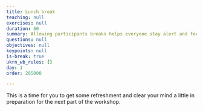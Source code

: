 ```yaml
---
title: Lunch break
teaching: null
exercises: null
duration: 60
summary: Allowing participants breaks helps everyone stay alert and focused.
questions: null
objectives: null
keypoints: null
is-break: true
ukrn_wb_rules: []
day: 1
order: 205000

---
```

This is a time for you to get some refreshment and clear your mind a little in preparation for the next part of the workshop.
